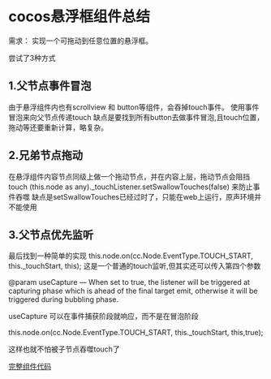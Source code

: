 # cocos悬浮框组件总结

需求：
实现一个可拖动到任意位置的悬浮框。

尝试了3种方式


## 1.父节点事件冒泡

由于悬浮组件内也有scrollview 和 button等组件，会吞掉touch事件。
使用事件冒泡来向父节点传递touch
缺点是要找到所有button去做事件冒泡,且touch位置，拖动等还要重新计算，略复杂。

## 2.兄弟节点拖动

在悬浮组件内容节点同级上做一个拖动节点，并在内容上层，拖动节点会阻挡touch
(this.node as any)._touchListener.setSwallowTouches(false) 来防止事件吞噬
缺点是setSwallowTouches已经过时了，只能在web上运行，原声环境并不能使用

## 3.父节点优先监听

最后找到一种简单的实现
this.node.on(cc.Node.EventType.TOUCH_START, this._touchStart, this);
这是一个普通的touch监听,但其实还可以传入第四个参数

@param useCapture — When set to true, the listener will be triggered at capturing phase which is ahead of the final target emit, otherwise it will be triggered during bubbling phase.

useCapture 可以在事件捕获阶段就响应，而不是在冒泡阶段

this.node.on(cc.Node.EventType.TOUCH_START, this._touchStart, this,true);

这样也就不怕被子节点吞噬touch了

[完整组件代码]()
